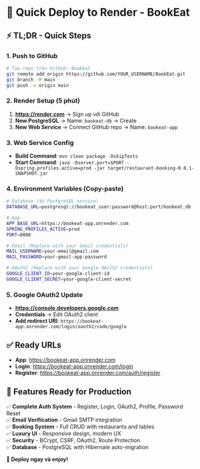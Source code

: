 # 🚀 Quick Deploy to Render - BookEat

## ⚡ TL;DR - Quick Steps

### 1. **Push to GitHub**
```bash
# Tạo repo trên GitHub: BookEat
git remote add origin https://github.com/YOUR_USERNAME/BookEat.git
git branch -M main
git push -u origin main
```

### 2. **Render Setup** (5 phút)
1. **https://render.com** → Sign up với GitHub
2. **New PostgreSQL** → Name: `bookeat-db` → Create
3. **New Web Service** → Connect GitHub repo → Name: `bookeat-app`

### 3. **Web Service Config**
- **Build Command**: `mvn clean package -DskipTests`
- **Start Command**: `java -Dserver.port=$PORT -Dspring.profiles.active=prod -jar target/restaurant-booking-0.0.1-SNAPSHOT.jar`

### 4. **Environment Variables** (Copy-paste)
```bash
# Database (từ PostgreSQL service)
DATABASE_URL=postgresql://bookeat_user:password@host:port/bookeat_db

# App
APP_BASE_URL=https://bookeat-app.onrender.com
SPRING_PROFILES_ACTIVE=prod
PORT=8080

# Email (Replace with your Gmail credentials)
MAIL_USERNAME=your-email@gmail.com
MAIL_PASSWORD=your-gmail-app-password

# OAuth2 (Replace with your Google OAuth2 credentials)
GOOGLE_CLIENT_ID=your-google-client-id
GOOGLE_CLIENT_SECRET=your-google-client-secret
```

### 5. **Google OAuth2 Update**
- **https://console.developers.google.com**
- **Credentials** → Edit OAuth2 client
- **Add redirect URI**: `https://bookeat-app.onrender.com/login/oauth2/code/google`

## ✅ **Ready URLs**
- **App**: https://bookeat-app.onrender.com
- **Login**: https://bookeat-app.onrender.com/login
- **Register**: https://bookeat-app.onrender.com/auth/register

## 🎯 **Features Ready for Production**
✅ **Complete Auth System** - Register, Login, OAuth2, Profile, Password Reset  
✅ **Email Verification** - Gmail SMTP integration  
✅ **Booking System** - Full CRUD with restaurants and tables  
✅ **Luxury UI** - Responsive design, modern UX  
✅ **Security** - BCrypt, CSRF, OAuth2, Route Protection  
✅ **Database** - PostgreSQL with Hibernate auto-migration  

**🚀 Deploy ngay và enjoy!** 